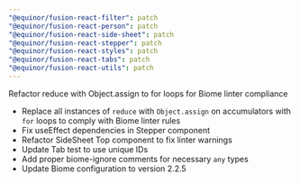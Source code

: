 ```yaml
---
"@equinor/fusion-react-filter": patch
"@equinor/fusion-react-person": patch
"@equinor/fusion-react-side-sheet": patch
"@equinor/fusion-react-stepper": patch
"@equinor/fusion-react-styles": patch
"@equinor/fusion-react-tabs": patch
"@equinor/fusion-react-utils": patch
---
```


Refactor reduce with Object.assign to for loops for Biome linter compliance

- Replace all instances of `reduce` with `Object.assign` on accumulators with `for` loops to comply with Biome linter rules
- Fix useEffect dependencies in Stepper component
- Refactor SideSheet Top component to fix linter warnings
- Update Tab test to use unique IDs
- Add proper biome-ignore comments for necessary `any` types
- Update Biome configuration to version 2.2.5